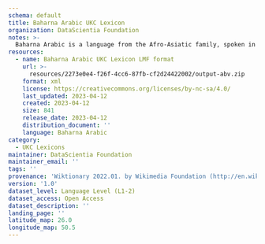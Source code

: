 ```yaml
---
schema: default
title: Baharna Arabic UKC Lexicon
organization: DataScientia Foundation
notes: >-
  Baharna Arabic is a language from the Afro-Asiatic family, spoken in Eurasia. The UKC Lexicon of Baharna Arabic is represented as a lexico-semantic network. It consists of words, word senses, synsets, as well as sense-level and synset-level relationships.
resources:
  - name: Baharna Arabic UKC Lexicon LMF format
    url: >-
      resources/2273e0e4-f26f-4cc6-87fb-cf2d24422002/output-abv.zip
    format: xml
    license: https://creativecommons.org/licenses/by-nc-sa/4.0/
    last_updated: 2023-04-12
    created: 2023-04-12
    size: 841
    release_date: 2023-04-12
    distribution_document: ''
    language: Baharna Arabic
category:
  - UKC Lexicons
maintainer: DataScientia Foundation
maintainer_email: ''
tags: ''
provenance: 'Wiktionary 2022.01. by Wikimedia Foundation (http://en.wiktionary.org); Princeton WordNet 2.1 by Princeton University (https://wordnet.princeton.edu)'
version: '1.0'
dataset_level: Language Level (L1-2)
dataset_access: Open Access
dataset_description: ''
landing_page: ''
latitude_map: 26.0
longitude_map: 50.5
---
```

